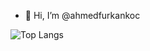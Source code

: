 - 👋 Hi, I’m @ahmedfurkankoc

![Top Langs](https://github-readme-stats.vercel.app/api/top-langs/?username=ahmedfurkankoc&langs_count=8)

<!---
ahmedfurkankoc/ahmedfurkankoc is a ✨ special ✨ repository because its `README.md` (this file) appears on your GitHub profile.
You can click the Preview link to take a look at your changes.
--->
